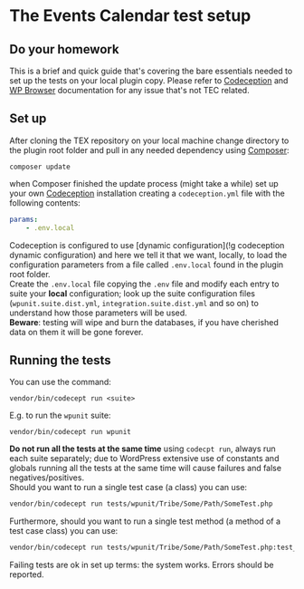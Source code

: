 # The Events Calendar test setup

## Do your homework
This is a brief and quick guide that's covering the bare essentials needed to set up the tests on your local plugin copy.
Please refer to [Codeception](http://codeception.com/docs) and [WP Browser](https://github.com/lucatume/wp-browser) documentation for any issue that's not TEC related.

## Set up
After cloning the TEX repository on your local machine change directory to the plugin root folder and pull in any needed dependency using [Composer](https://getcomposer.org/):

	composer update

when Composer finished the update process (might take a while) set up your own [Codeception](http://codeception.com/) installation creating a `codeception.yml` file with the following contents:

```yaml
params:
    - .env.local
```

Codeception is configured to use [dynamic configuration](!g codeception dynamic configuration) and here we tell it that we want, locally, to load the configuration parameters from a file called `.env.local` found in the plugin root folder.  
Create the `.env.local` file copying the `.env` file and modify each entry to suite your **local** configuration; look up the suite configuration files (`wpunit.suite.dist.yml`, `integration.suite.dist.yml` and so on) to understand how those parameters will be used.  
**Beware**: testing will wipe and burn the databases, if you have cherished data on them it will be gone forever.
	
## Running the tests
You can use the command:

```
vendor/bin/codecept run <suite>
```

E.g. to run the `wpunit` suite:

```
vendor/bin/codecept run wpunit
```

**Do not run all the tests at the same time** using `codecpt run`, always run each suite separately; due to WordPress extensive use of constants and globals running all the tests at the same time will cause failures and false negatives/positives.  
Should you want to run a single test case (a class) you can use:

```bash
vendor/bin/codecept run tests/wpunit/Tribe/Some/Path/SomeTest.php
```

Furthermore, should you want to run a single test method (a method of a test case class) you can use:

```bash
vendor/bin/codecept run tests/wpunit/Tribe/Some/Path/SomeTest.php:test_something_does_stuff
```

Failing tests are ok in set up terms: the system works. Errors should be reported.
